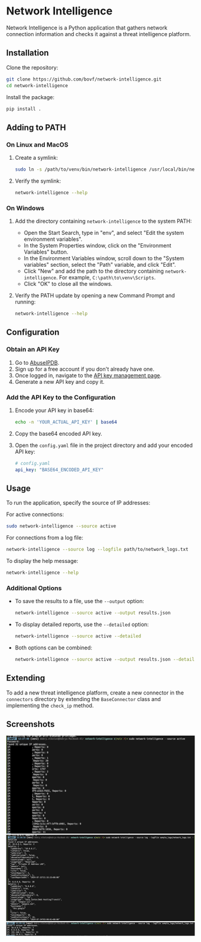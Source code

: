 # Network Intelligence

Network Intelligence is a Python application that gathers network connection information and checks it against a threat intelligence platform.

## Installation

Clone the repository:

```sh
git clone https://github.com/bovf/network-intelligence.git
cd network-intelligence
```

Install the package:

```sh
pip install .
```
## Adding to PATH

### On Linux and MacOS

1. Create a symlink:
   ```sh
   sudo ln -s /path/to/venv/bin/network-intelligence /usr/local/bin/network-intelligence
   ```

2. Verify the symlink:
   ```sh
   network-intelligence --help
   ```

### On Windows

1. Add the directory containing `network-intelligence` to the system PATH:
   - Open the Start Search, type in "env", and select "Edit the system environment variables".
   - In the System Properties window, click on the "Environment Variables" button.
   - In the Environment Variables window, scroll down to the "System variables" section, select the "Path" variable, and click "Edit".
   - Click "New" and add the path to the directory containing `network-intelligence`. For example, `C:\path\to\venv\Scripts`.
   - Click "OK" to close all the windows.

2. Verify the PATH update by opening a new Command Prompt and running:
   ```sh
   network-intelligence --help
   ```
## Configuration

### Obtain an API Key

1. Go to [AbuseIPDB](https://www.abuseipdb.com/).
2. Sign up for a free account if you don't already have one.
3. Once logged in, navigate to the [API key management page](https://www.abuseipdb.com/account/api).
4. Generate a new API key and copy it.

### Add the API Key to the Configuration

1. Encode your API key in base64:

    ```sh
    echo -n 'YOUR_ACTUAL_API_KEY' | base64
    ```

2. Copy the base64 encoded API key.
3. Open the `config.yaml` file in the project directory and add your encoded API key:

    ```yaml
    # config.yaml
    api_key: "BASE64_ENCODED_API_KEY"
    ```

## Usage

To run the application, specify the source of IP addresses:

For active connections:
```sh
sudo network-intelligence --source active
```

For connections from a log file:
```sh
network-intelligence --source log --logfile path/to/network_logs.txt
```

To display the help message:
```sh
network-intelligence --help
```

### Additional Options

- To save the results to a file, use the `--output` option:

    ```sh
    network-intelligence --source active --output results.json
    ```

- To display detailed reports, use the `--detailed` option:

    ```sh
    network-intelligence --source active --detailed
    ```

- Both options can be combined:

    ```sh
    network-intelligence --source active --output results.json --detailed
    ```

## Extending

To add a new threat intelligence platform, create a new connector in the `connectors` directory by extending the `BaseConnector` class and implementing the `check_ip` method.

## Screenshots

![Screenshot 1](documentation/screenshots/Screenshot1.png)
![Screenshot 2](documentation/screenshots/Screenshot2.png)
![Screenshot 3](documentation/screenshots/Screenshot3.png)
